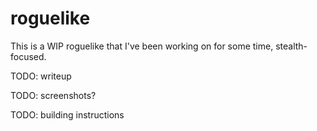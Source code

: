 # roguelike

This is a WIP roguelike that I've been working on for some time,
stealth-focused.

TODO: writeup

TODO: screenshots?

TODO: building instructions
